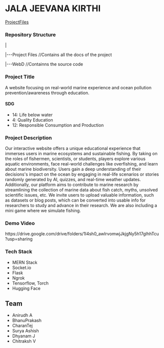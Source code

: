 <html>
  <head>
    
  </head>
  <body>
    <h1>JALA JEEVANA KIRTHI</h1>
    <a href="https://drive.google.com/drive/u/1/folders/1Mcz2x5u6KgHmVY0l_PBoh3y0DpuWZ4JY">ProjectFiles</a>
    <h3>Repository Structure</h3>
    <p>|</p>
    <p>|---Project Files //Contains all the docs of the project</p>
    <p>|---WebD //Containns the source code</p>
    <h3>Project Title</h3>
    <p>A website focusing on real-world marine experience and ocean pollution prevention/awareness through education. </p>
    <h4>SDG</h4>
    <ul>
      <li>14: Life below water</li>
      <li>4: Quality Education</li>
      <li>12: Responsible Consumption and Production</li>
    </ul>
    <h3>Project Description</h3>
    <p>Our interactive website offers a unique educational experience that immerses users in marine ecosystems and sustainable fishing. By taking on the roles of fishermen, scientists, or students, players explore various aquatic environments, face real-world challenges like overfishing, and learn about marine biodiversity. Users gain a deep understanding of their decisions's impact on the ocean by engaging in real-life scenarios or stories randomly generated by AI, quizzes, and real-time weather updates. Additionally, our platform aims to contribute to marine research by streamlining the collection of marine data about fish catch, myths, unsolved scientific issues, etc. We invite users to upload valuable information, such as datasets or blog posts, which can be converted into usable info for researchers to study and advance in their research. We are also including a mini game where we simulate fishing.</p>
    <h3>Demo Video</h3>
    <p>https://drive.google.com/drive/folders/1l4sh0_awIrvomwjJkjgNy5h17glhhTcu?usp=sharing</p>
    <h3>Tech Stack</h3>
    <ul>
      <li>MERN Stack</li>
      <li>Socket.io</li>
      <li>Flask</li>
      <li>Ngrok</li>
      <li>Tensorflow, Torch</li>
      <li>Hugging Face</li>
    </ul>
    <h2>Team</h2>
    <ul>
      <li>Anirudh A</li>
      <li>BhanuPrakash</li>
      <li>CharanTej</li>
      <li>Surya Ashish</li>
      <li>Dhyanam J</li>
      <li>Chitraksh V</li>
    </ul>
  </body>
</html>
